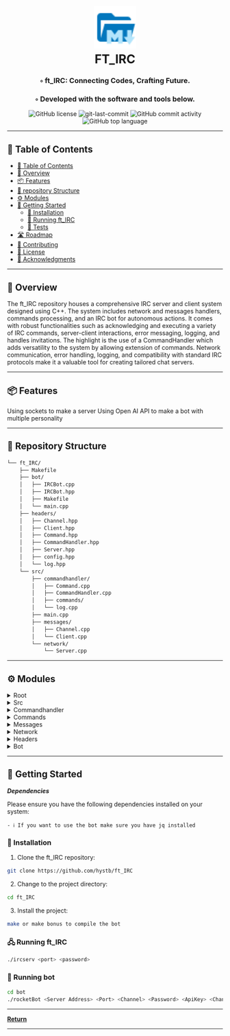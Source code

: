 <div align="center">
<h1 align="center">
<img src="https://raw.githubusercontent.com/PKief/vscode-material-icon-theme/ec559a9f6bfd399b82bb44393651661b08aaf7ba/icons/folder-markdown-open.svg" width="100" />
<br>FT_IRC</h1>
<h3>◦ ft_IRC: Connecting Codes, Crafting Future.</h3>
<h3>◦ Developed with the software and tools below.</h3>

<p align="center">

</p>
<img src="https://img.shields.io/github/license/hystb/ft_IRC?style=flat-square&color=5D6D7E" alt="GitHub license" />
<img src="https://img.shields.io/github/last-commit/hystb/ft_IRC?style=flat-square&color=5D6D7E" alt="git-last-commit" />
<img src="https://img.shields.io/github/commit-activity/m/hystb/ft_IRC?style=flat-square&color=5D6D7E" alt="GitHub commit activity" />
<img src="https://img.shields.io/github/languages/top/hystb/ft_IRC?style=flat-square&color=5D6D7E" alt="GitHub top language" />
</div>

---

## 📖 Table of Contents
- [📖 Table of Contents](#-table-of-contents)
- [📍 Overview](#-overview)
- [📦 Features](#-features)
- [📂 repository Structure](#-repository-structure)
- [⚙️ Modules](#modules)
- [🚀 Getting Started](#-getting-started)
    - [🔧 Installation](#-installation)
    - [🤖 Running ft_IRC](#-running-ft_IRC)
    - [🧪 Tests](#-tests)
- [🛣 Roadmap](#-roadmap)
- [🤝 Contributing](#-contributing)
- [📄 License](#-license)
- [👏 Acknowledgments](#-acknowledgments)

---


## 📍 Overview

The ft_IRC repository houses a comprehensive IRC server and client system designed using C++. The system includes network and messages handlers, commands processing, and an IRC bot for autonomous actions. It comes with robust functionalities such as acknowledging and executing a variety of IRC commands, server-client interactions, error messaging, logging, and handles invitations. The highlight is the use of a CommandHandler which adds versatility to the system by allowing extension of commands. Network communication, error handling, logging, and compatibility with standard IRC protocols make it a valuable tool for creating tailored chat servers.

---

## 📦 Features

Using sockets to make a server
Using Open AI API to make a bot with multiple personality

---


## 📂 Repository Structure

```sh
└── ft_IRC/
    ├── Makefile
    ├── bot/
    │   ├── IRCBot.cpp
    │   ├── IRCBot.hpp
    │   ├── Makefile
    │   └── main.cpp
    ├── headers/
    │   ├── Channel.hpp
    │   ├── Client.hpp
    │   ├── Command.hpp
    │   ├── CommandHandler.hpp
    │   ├── Server.hpp
    │   ├── config.hpp
    │   └── log.hpp
    └── src/
        ├── commandhandler/
        │   ├── Command.cpp
        │   ├── CommandHandler.cpp
        │   ├── commands/
        │   └── log.cpp
        ├── main.cpp
        ├── messages/
        │   ├── Channel.cpp
        │   └── Client.cpp
        └── network/
            └── Server.cpp

```

---


## ⚙️ Modules

<details closed><summary>Root</summary>

| File                                                           | Summary                                                                                                                                                                                                                                                                                                                                                                                                                                                                                                                             |
| ---                                                            | ---                                                                                                                                                                                                                                                                                                                                                                                                                                                                                                                                 |
| [Makefile](https://github.com/hystb/ft_IRC/blob/main/Makefile) | The provided code is a structure for an IRC (Internet Relay Chat) server with a bot feature, written in C++. It includes commands, network and messages management, and configuration and logging functionalities. The Makefile eases compilation by transforming C++ files into object files, linking them, producing an executable, and maintaining a clean build environment. The bonus directive compiles the bot feature separately. Commands like clean, fclean and re are for cleaning the build, including the bot's build. |

</details>

<details closed><summary>Src</summary>

| File                                                               | Summary                                                                                                                                                                                                                                                                                                                                                                                                                                                 |
| ---                                                                | ---                                                                                                                                                                                                                                                                                                                                                                                                                                                     |
| [main.cpp](https://github.com/hystb/ft_IRC/blob/main/src/main.cpp) | This code defines the entry point of an IRC (Internet Relay Chat) server. It validates user-provided port and password, outputs error or warning messages based on validation, and then starts the server. If the correct arguments are not provided, error messages are displayed. If the port is potentially restricted, a warning is issued. The `CommandHandler` and `Server` objects are also created and initialized with these validated inputs. |

</details>

<details closed><summary>Commandhandler</summary>

| File                                                                                                  | Summary                                                                                                                                                                                                                                                                                                                                                                                                                                                                                                                                 |
| ---                                                                                                   | ---                                                                                                                                                                                                                                                                                                                                                                                                                                                                                                                                     |
| [log.cpp](https://github.com/hystb/ft_IRC/blob/main/src/commandhandler/log.cpp)                       | The code includes a set of functions providing IRC (Internet Relay Chat) message formatting for client-server communication. Each function formats a specific type of server response or error message per IRC protocol. Responses include welcome messages, server info, channel topics, and operator status. Errors cover cases of invalid input like non-existing channels, occupied nicknames, or insufficient command parameters. Also, logging functions for actions such as joins, invites, kicks, and mode changes are present. |
| [CommandHandler.cpp](https://github.com/hystb/ft_IRC/blob/main/src/commandhandler/CommandHandler.cpp) | The provided code is part of an IRC (Internet Relay Chat) client. It leverages a CommandHandler class to handle commands received from a user. These include common IRC operations such as PASS, NICK, USER, and others. It includes a main function that takes in a string input, generates a Command object, logs the action, and calls the appropriate command function. Also, certain commands can only be executed if the client has unlocked the password or connected to the server.                                             |
| [Command.cpp](https://github.com/hystb/ft_IRC/blob/main/src/commandhandler/Command.cpp)               | The provided code defines the class `Command` within an Internet Relay Chat (IRC) system. The `Command` class has a constructor for initializing its properties including input, associated client, channels, and clients. Additionally, it entails getter methods for retrieving these properties. The `parse` function splits the input into components: command, content, and parameters. The parsed data helps in determining the command type and its requisite parameters.                                                        |

</details>

<details closed><summary>Commands</summary>

| File                                                                                             | Summary                                                                                                                                                                                                                                                                                                                                                                                                                                                                                                                  |
| ---                                                                                              | ---                                                                                                                                                                                                                                                                                                                                                                                                                                                                                                                      |
| [pass.cpp](https://github.com/hystb/ft_IRC/blob/main/src/commandhandler/commands/pass.cpp)       | The code contains the CommandHandler class, specifically the pass method for handling pass commands in an IRC bot application. It processes the passed command parameters, disallowing an already authenticated client or incorrect number of arguments. If the provided password is incorrect, it refuses the connection. Proper error messages are logged in each of these cases, ensuring proper user interaction and debugging. The client's status is updated accordingly based on the authentication result.       |
| [ping.cpp](https://github.com/hystb/ft_IRC/blob/main/src/commandhandler/commands/ping.cpp)       | This C++ code facilitates an IRC bot's response to a ping command. Within the CommandHandler class, the ping function receives the command, checks if it has exactly one parameter, and replies, repeating the received parameter. If the parameter count is incorrect, the bot sends an error message.                                                                                                                                                                                                                  |
| [invite.cpp](https://github.com/hystb/ft_IRC/blob/main/src/commandhandler/commands/invite.cpp)   | The invite.cpp code outlines the functionality of inviting a client to a channel in the IRC (Internet Relay Chat) bot program. It validates arguments, identifies client names and channel names, confirms valid naming, checks for invite restrictions, membership status, operator status, and existing invitations, and sends error responses if necessary. If checks pass, it logs the invitation and adds the invited client to a channel's list of invites.                                                        |
| [quit.cpp](https://github.com/hystb/ft_IRC/blob/main/src/commandhandler/commands/quit.cpp)       | HTTPStatus Exception: 429                                                                                                                                                                                                                                                                                                                                                                                                                                                                                                |
| [topic.cpp](https://github.com/hystb/ft_IRC/blob/main/src/commandhandler/commands/topic.cpp)     | The code represents an Internet Relay Chat (IRC) bot function that handles topic commands. The `topic` function extracts parameters from a command object, verifies if sufficient parameters exist, and checks if the channel exists. If successful, it confirms if the client is a member and an operator in the channel. Depending on whether the topic content is specified or not, it either sets a new topic for the channel or retrieves the current topic. Error messages are returned if conditions are not met. |
| [mode.cpp](https://github.com/hystb/ft_IRC/blob/main/src/commandhandler/commands/mode.cpp)       | HTTPStatus Exception: 429                                                                                                                                                                                                                                                                                                                                                                                                                                                                                                |
| [privmsg.cpp](https://github.com/hystb/ft_IRC/blob/main/src/commandhandler/commands/privmsg.cpp) | HTTPStatus Exception: 429                                                                                                                                                                                                                                                                                                                                                                                                                                                                                                |
| [user.cpp](https://github.com/hystb/ft_IRC/blob/main/src/commandhandler/commands/user.cpp)       | HTTPStatus Exception: 429                                                                                                                                                                                                                                                                                                                                                                                                                                                                                                |
| [join.cpp](https://github.com/hystb/ft_IRC/blob/main/src/commandhandler/commands/join.cpp)       | HTTPStatus Exception: 429                                                                                                                                                                                                                                                                                                                                                                                                                                                                                                |
| [part.cpp](https://github.com/hystb/ft_IRC/blob/main/src/commandhandler/commands/part.cpp)       | HTTPStatus Exception: 429                                                                                                                                                                                                                                                                                                                                                                                                                                                                                                |
| [kick.cpp](https://github.com/hystb/ft_IRC/blob/main/src/commandhandler/commands/kick.cpp)       | HTTPStatus Exception: 429                                                                                                                                                                                                                                                                                                                                                                                                                                                                                                |
| [nick.cpp](https://github.com/hystb/ft_IRC/blob/main/src/commandhandler/commands/nick.cpp)       | HTTPStatus Exception: 429                                                                                                                                                                                                                                                                                                                                                                                                                                                                                                |

</details>

<details closed><summary>Messages</summary>

| File                                                                              | Summary                   |
| ---                                                                               | ---                       |
| [Client.cpp](https://github.com/hystb/ft_IRC/blob/main/src/messages/Client.cpp)   | HTTPStatus Exception: 429 |
| [Channel.cpp](https://github.com/hystb/ft_IRC/blob/main/src/messages/Channel.cpp) | HTTPStatus Exception: 429 |

</details>

<details closed><summary>Network</summary>

| File                                                                           | Summary                   |
| ---                                                                            | ---                       |
| [Server.cpp](https://github.com/hystb/ft_IRC/blob/main/src/network/Server.cpp) | HTTPStatus Exception: 429 |

</details>

<details closed><summary>Headers</summary>

| File                                                                                       | Summary                                                                                                                                                                                                                                                                                                                                                                                                                             |
| ---                                                                                        | ---                                                                                                                                                                                                                                                                                                                                                                                                                                 |
| [Command.hpp](https://github.com/hystb/ft_IRC/blob/main/headers/Command.hpp)               | The Command.hpp code provides the definition for the Command class in an Internet Relay Chat (IRC) Bot. The Command class stores and parses command messages (input), splitting it into the specific command and parameters. It also keeps references to the client sending the command and the servers and clients involved. It includes getter functions for each data member and throws an exception for invalid command syntax. |
| [config.hpp](https://github.com/hystb/ft_IRC/blob/main/headers/config.hpp)                 | HTTPStatus Exception: 429                                                                                                                                                                                                                                                                                                                                                                                                           |
| [Server.hpp](https://github.com/hystb/ft_IRC/blob/main/headers/Server.hpp)                 | HTTPStatus Exception: 429                                                                                                                                                                                                                                                                                                                                                                                                           |
| [Channel.hpp](https://github.com/hystb/ft_IRC/blob/main/headers/Channel.hpp)               | HTTPStatus Exception: 429                                                                                                                                                                                                                                                                                                                                                                                                           |
| [log.hpp](https://github.com/hystb/ft_IRC/blob/main/headers/log.hpp)                       | HTTPStatus Exception: 429                                                                                                                                                                                                                                                                                                                                                                                                           |
| [CommandHandler.hpp](https://github.com/hystb/ft_IRC/blob/main/headers/CommandHandler.hpp) | HTTPStatus Exception: 429                                                                                                                                                                                                                                                                                                                                                                                                           |
| [Client.hpp](https://github.com/hystb/ft_IRC/blob/main/headers/Client.hpp)                 | HTTPStatus Exception: 429                                                                                                                                                                                                                                                                                                                                                                                                           |

</details>

<details closed><summary>Bot</summary>

| File                                                                   | Summary                   |
| ---                                                                    | ---                       |
| [IRCBot.cpp](https://github.com/hystb/ft_IRC/blob/main/bot/IRCBot.cpp) | HTTPStatus Exception: 429 |
| [IRCBot.hpp](https://github.com/hystb/ft_IRC/blob/main/bot/IRCBot.hpp) | HTTPStatus Exception: 429 |
| [main.cpp](https://github.com/hystb/ft_IRC/blob/main/bot/main.cpp)     | HTTPStatus Exception: 429 |
| [Makefile](https://github.com/hystb/ft_IRC/blob/main/bot/Makefile)     | HTTPStatus Exception: 429 |

</details>

---

## 🚀 Getting Started

***Dependencies***

Please ensure you have the following dependencies installed on your system:

`- ℹ️ If you want to use the bot make sure you have jq installed`

### 🔧 Installation

1. Clone the ft_IRC repository:
```sh
git clone https://github.com/hystb/ft_IRC
```

2. Change to the project directory:
```sh
cd ft_IRC
```

3. Install the project:
```sh
make or make bonus to compile the bot
```

### 🖧 Running ft_IRC

```sh
./ircserv <port> <password>
```

### 🤖 Running bot

```sh
cd bot
./rocketBot <Server Address> <Port> <Channel> <Password> <ApiKey> <Channel Password(optional)>
```
---




[**Return**](#Top)

---

